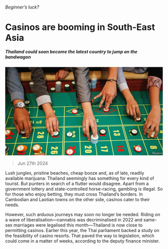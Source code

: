 ###### Beginner’s luck?

# Casinos are booming in South-East Asia 

##### Thailand could soon become the latest country to jump on the bandwagon 

![image](images/20240629_ASP001.jpg) 

> Jun 27th 2024 

Lush jungles, pristine beaches, cheap booze and, as of late, readily available marijuana: Thailand seemingly has something for every kind of tourist. But punters in search of a flutter would disagree. Apart from a government lottery and state-controlled horse-racing, gambling is illegal. So for those who enjoy betting, they must cross Thailand’s borders. In Cambodian and Laotian towns on the other side, casinos cater to their needs.

However, such arduous journeys may soon no longer be needed. Riding on a wave of liberalisation—cannabis was decriminalised in 2022 and same-sex marriages were legalised this month—Thailand is now close to permitting casinos. Earlier this year, the Thai parliament backed a study on the feasibility of casino resorts. That paved the way to legislation, which could come in a matter of weeks, according to the deputy finance minister. 

